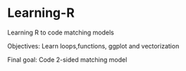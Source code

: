 # Learning-R
Learning R to code matching models

Objectives: Learn loops,functions, ggplot and vectorization

Final goal: Code 2-sided matching model